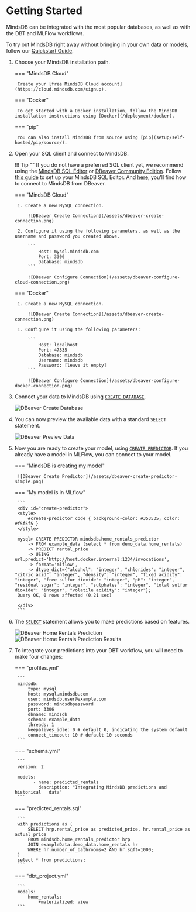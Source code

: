 # Getting Started

MindsDB can be integrated with the most popular databases, as well as with the DBT and MLFlow workflows.

To try out MindsDB right away without bringing in your own data or models, follow our [Quickstart Guide](/).

1. Choose your MindsDB installation path.

    === "MindsDB Cloud"

        Create your [free MindsDB Cloud account](https://cloud.mindsdb.com/signup).

    === "Docker"

        To get started with a Docker installation, follow the MindsDB installation instructions using [Docker](/deployment/docker).

    === "pip"

        You can also install MindsDB from source using [pip](setup/self-hosted/pip/source/).

1. Open your SQL client and connect to MindsDB.

    !!! Tip ""
        If you do not have a preferred SQL client yet, we recommend using the [MindsDB SQL Editor](https://cloud.mindsdb.com/editor) or [DBeaver Community Edition](https://dbeaver.io/download/). Follow [this guide](setup/cloud/) to set up your MindsDB SQL Editor. And [here](connect/dbeaver/), you'll find how to connect to MindsDB from DBeaver.

    === "MindsDB Cloud"

        1. Create a new MySQL connection.

            ![DBeaver Create Connection](/assets/dbeaver-create-connection.png)
            
        2. Configure it using the following parameters, as well as the username and password you created above.

            ```
                Host: mysql.mindsdb.com
                Port: 3306
                Database: mindsdb
            ```

            ![DBeaver Configure Connection](/assets/dbeaver-configure-cloud-connection.png)

    === "Docker"

        1. Create a new MySQL connection.

            ![DBeaver Create Connection](/assets/dbeaver-create-connection.png)
            
        1. Configure it using the following parameters:

            ```
                Host: localhost
                Port: 47335
                Database: mindsdb
                Username: mindsdb
                Password: [leave it empty]
            ```

            ![DBeaver Configure Connection](/assets/dbeaver-configure-docker-connection.png)

1. Connect your data to MindsDB using [`CREATE DATABASE`](https://docs.mindsdb.com/sql/create/databases/).

    ![DBeaver Create Database](/assets/dbeaver-create-database.png)

1. You can now preview the available data with a standard `SELECT` statement.

    ![DBeaver Preview Data](/assets/dbeaver-preview-data.png)

1. Now you are ready to create your model, using [`CREATE PREDICTOR`](https://docs.mindsdb.com/sql/create/predictor/). If you already have a model in MLFlow, you can connect to your model.

    === "MindsDB is creating my model"

        ![DBeaver Create Predictor](/assets/dbeaver-create-predictor-simple.png)

    === "My model is in MLflow"

        ```
        <div id="create-predictor">
        <style>
            #create-predictor code { background-color: #353535; color: #f5f5f5 }
        </style>
        
        mysql> CREATE PREDICTOR mindsdb.home_rentals_predictor
            -> FROM example_data (select * from demo_data.home_rentals)
            -> PREDICT rental_price
            -> USING url.predict='http://host.docker.internal:1234/invocations',
            -> format='mlflow',
            -> dtype_dict={"alcohol": "integer", "chlorides": "integer", "citric acid": "integer", "density": "integer", "fixed acidity": "integer", "free sulfur dioxide": "integer", "pH": "integer", "residual sugar": "integer", "sulphates": "integer", "total sulfur dioxide": "integer", "volatile acidity": "integer"};
        Query OK, 0 rows affected (0.21 sec)
            
        </div>
        ```

1. The [`SELECT`](/sql/api/select) statement allows you to make predictions based on features.

    ![DBeaver Home Rentals Prediction](./assets/dbeaver-home-rentals-prediction.png)
    ![DBeaver Home Rentals Prediction Results](./assets/dbeaver-home-rentals-prediction-results.png)

1. To integrate your predictions into your DBT workflow, you will need to make four changes:

    === "profiles.yml"

        ```
        mindsdb:
            type: mysql
            host: mysql.mindsdb.com
            user: mindsdb.user@example.com
            password: mindsdbpassword
            port: 3306
            dbname: mindsdb
            schema: example_data
            threads: 1
            keepalives_idle: 0 # default 0, indicating the system default
            connect_timeout: 10 # default 10 seconds
        ```

    === "schema.yml"

        ```
        version: 2

        models:
              - name: predicted_rentals
                description: "Integrating MindsDB predictions and historical   data"
        ```

    === "predicted_rentals.sql"

        ```
        with predictions as (
            SELECT hrp.rental_price as predicted_price, hr.rental_price as actual_price
            FROM mindsdb.home_rentals_predictor hrp
            JOIN exampleData.demo_data.home_rentals hr
            WHERE hr.number_of_bathrooms=2 AND hr.sqft=1000;
        )
        select * from predictions;
        ```

    === "dbt_project.yml"

        ```
        models:
            home_rentals:
                +materialized: view
        ```
